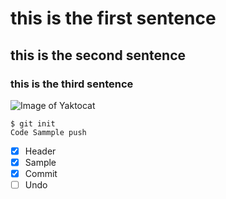 # this is the first sentence
## this is the second sentence 
### this is the third sentence
![Image of Yaktocat](https://octodex.github.com/images/yaktocat.png)
```
$ git init
Code Sammple push
```
- [x] Header
- [x] Sample
- [x] Commit 
- [ ] Undo
